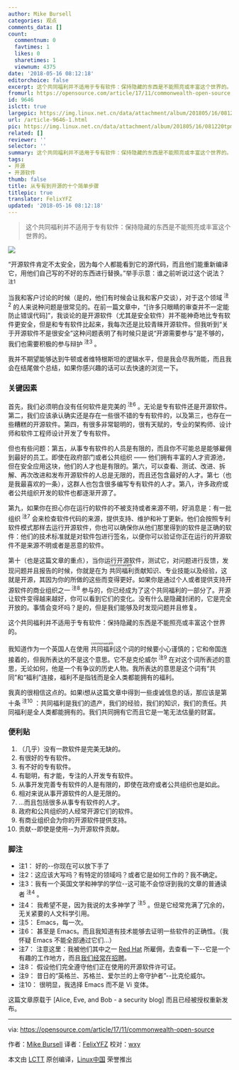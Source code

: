 ```yaml
---
author: Mike Bursell
categories: 观点
comments_data: []
count:
  commentnum: 0
  favtimes: 1
  likes: 0
  sharetimes: 1
  viewnum: 4375
date: '2018-05-16 08:12:18'
editorchoice: false
excerpt: 这个共同福利并不适用于专有软件：保持隐藏的东西是不能照亮或丰富这个世界的。
fromurl: https://opensource.com/article/17/11/commonwealth-open-source
id: 9646
islctt: true
largepic: https://img.linux.net.cn/data/attachment/album/201805/16/081220tpmrm9gptf75m5u9.jpg
url: /article-9646-1.html
pic: https://img.linux.net.cn/data/attachment/album/201805/16/081220tpmrm9gptf75m5u9.jpg.thumb.jpg
related: []
reviewer: ''
selector: ''
summary: 这个共同福利并不适用于专有软件：保持隐藏的东西是不能照亮或丰富这个世界的。
tags:
- 开源
- 开源软件
thumb: false
title: 从专有到开源的十个简单步骤
titlepic: true
translator: FelixYFZ
updated: '2018-05-16 08:12:18'
---
```



> 
> 这个共同福利并不适用于专有软件：保持隐藏的东西是不能照亮或丰富这个世界的。
> 
> 
> 


![](/data/attachment/album/201805/16/081220tpmrm9gptf75m5u9.jpg)


“开源软件肯定不太安全，因为每个人都能看到它的源代码，而且他们能重新编译它，用他们自己写的不好的东西进行替换。”举手示意：谁之前听说过这个说法？<sup> 注1</sup>


当我和客户讨论的时候（是的，他们有时候会让我和客户交谈），对于这个领域<sup> 注2</sup> 的人来说种问题是很常见的。在前一篇文章中，“[许多只眼睛的审查并不一定能防止错误代码]”，我谈论的是开源软件（尤其是安全软件）并不能神奇地比专有软件更安全，但是和专有软件比起来，我每次还是比较青睐开源软件。但我听到“关于开源软件不是很安全”这种问题表明了有时候只是说“开源需要参与”是不够的，我们也需要积极的参与辩护<sup> 注3</sup> 。


我并不期望能够达到牛顿或者维特根斯坦的逻辑水平，但是我会尽我所能，而且我会在结尾做个总结，如果你感兴趣的话可以去快速的浏览一下。


### 关键因素


首先，我们必须明白没有任何软件是完美的<sup> 注6</sup> 。无论是专有软件还是开源软件。第二，我们应该承认确实还是存在一些很不错的专有软件的，以及第三，也存在一些糟糕的开源软件。第四，有很多非常聪明的，很有天赋的，专业的架构师、设计师和软件工程师设计开发了专有软件。


但也有些问题：第五，从事专有软件的人员是有限的，而且你不可能总是能够雇佣到最好的员工。即使在政府部门或者公共组织 —— 他们拥有丰富的人才资源池，但在安全应用这块，他们的人才也是有限的。第六，可以查看、测试、改进、拆解、再次改进和发布开源软件的人总是无限的，而且还包含最好的人才。第七（也是我最喜欢的一条），这群人也包含很多编写专有软件的人才。第八，许多政府或者公共组织开发的软件也都逐渐开源了。


第九，如果你在担心你在运行的软件的不被支持或者来源不明，好消息是：有一批组织<sup> 注7</sup> 会来检查软件代码的来源，提供支持、维护和补丁更新。他们会按照专利软件模式那样去运行开源软件，你也可以确保你从他们那里得到的软件是正确的软件：他们的技术标准就是对软件包进行签名，以便你可以验证你正在运行的开源软件不是来源不明或者是恶意的软件。


第十（也是这篇文章的重点），当你运行开源软件，测试它，对问题进行反馈，发现问题并且报告的时候，你就是在为<ruby> 共同福利 <rt>  commonwealth </rt></ruby>贡献知识、专业技能以及经验，这就是开源，其因为你的所做的这些而变得更好。如果你是通过个人或者提供支持开源软件的商业组织之一<sup> 注8</sup> 参与的，你已经成为了这个共同福利的一部分了。开源让软件变得越来越好，你可以看到它们的变化。没有什么是隐藏封闭的，它是完全开放的。事情会变坏吗？是的，但是我们能够及时发现问题并且修复。


这个共同福利并不适用于专有软件：保持隐藏的东西是不能照亮或丰富这个世界的。


我知道作为一个英国人在使用<ruby> 共同福利 <rt>  commonwealth </rt></ruby>这个词的时候要小心谨慎的；它和帝国连接着的，但我所表达的不是这个意思。它不是克伦威尔<sup> 注9</sup> 在对这个词所表述的意思，无论如何，他是一个有争议的历史人物。我所表达的意思是这个词有“共同”和“福利”连接，福利不是指钱而是全人类都能拥有的福利。


我真的很相信这点的。如果i想从这篇文章中得到一些虔诚信息的话，那应该是第十条<sup> 注10</sup> ：共同福利是我们的遗产，我们的经验，我们的知识，我们的责任。共同福利是全人类都能拥有的。我们共同拥有它而且它是一笔无法估量的财富。


### 便利贴


1. （几乎）没有一款软件是完美无缺的。
2. 有很好的专有软件。
3. 有不好的专有软件。
4. 有聪明，有才能，专注的人开发专有软件。
5. 从事开发完善专有软件的人是有限的，即使在政府或者公共组织也是如此。
6. 相对来说从事开源软件的人是无限的。
7. …而且包括很多从事专有软件的人才。
8. 政府和公共组织的人经常开源它们的软件。
9. 有商业组织会为你的开源软件提供支持。
10. 贡献--即使是使用--为开源软件贡献。


### 脚注


* 注1： 好的--你现在可以放下手了
* 注2：这应该大写吗？有特定的领域吗？或者它是如何工作的？我不确定。
* 注3：我有一个英国文学和神学的学位--这可能不会惊讶到我的文章的普通读者<sup> 注4</sup> 。
* 注4： 我希望不是，因为我说的太多神学了<sup> 注5</sup> 。但是它经常充满了冗余的，无关紧要的人文科学引用。
* 注5： Emacs，每一次。
* 注6： 甚至是 Emacs。而且我知道有技术能够去证明一些软件的正确性。（我怀疑 Emacs 不能全部通过它们...）
* 注7： 注意这里：我被他们其中之一 [Red Hat](https://www.redhat.com/) 所雇佣，去查看一下--它是一个有趣的工作地方，而且[我们经常在招聘](https://www.redhat.com/en/jobs)。
* 注8： 假设他们完全遵守他们正在使用的开源软件许可证。
* 注9： 昔日的“英格兰、苏格兰、爱尔兰的上帝守护者”--比克伦威尔。
* 注10： 很明显，我选择 Emacs 而不是 Vi 变体。


这篇文章原载于 [Alice, Eve, and Bob - a security blog] 而且已经被授权重新发布。




---


via: <https://opensource.com/article/17/11/commonwealth-open-source>


作者：[Mike Bursell](https://opensource.com/users/mikecamel) 译者：[FelixYFZ](https://github.com/FelixYFZ) 校对：[wxy](https://github.com/wxy)


本文由 [LCTT](https://github.com/LCTT/TranslateProject) 原创编译，[Linux中国](https://linux.cn/) 荣誉推出